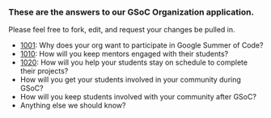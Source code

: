 ### These are the answers to our GSoC Organization application.

Please feel free to fork, edit, and request your changes be pulled in.

* [1001][1]: Why does your org want to participate in Google Summer of Code?
* [1010][2]: How will you keep mentors engaged with their students?
* [1020][3]: How will you help your students stay on schedule to complete their projects?
* How will you get your students involved in your community during GSoC?
* How will you keep students involved with your community after GSoC?
* Anything else we should know?



[1]: https://github.com/celluloid/culture/blob/master/GSoC/1001-why_we_will_participate.md
[2]: https://github.com/celluloid/culture/blob/master/GSoC/1010-how_mentors_stay_engaged.md
[3]: https://github.com/celluloid/culture/blob/master/GSoC/1020-keeping_students_on_schedule.md
